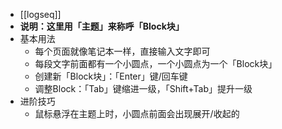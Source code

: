 - [[logseq]]
- **说明：这里用「主题」来称呼「Block块」**
- 基本用法
	- 每个页面就像笔记本一样，直接输入文字即可
	- 每段文字前面都有一个小圆点，一个小圆点为一个「Block块」
	- 创建新「Block块」：「Enter」键/回车键
	- 调整Block：「Tab」键缩进一级，「Shift+Tab」提升一级
- 进阶技巧
	- 鼠标悬浮在主题上时，小圆点前面会出现展开/收起的